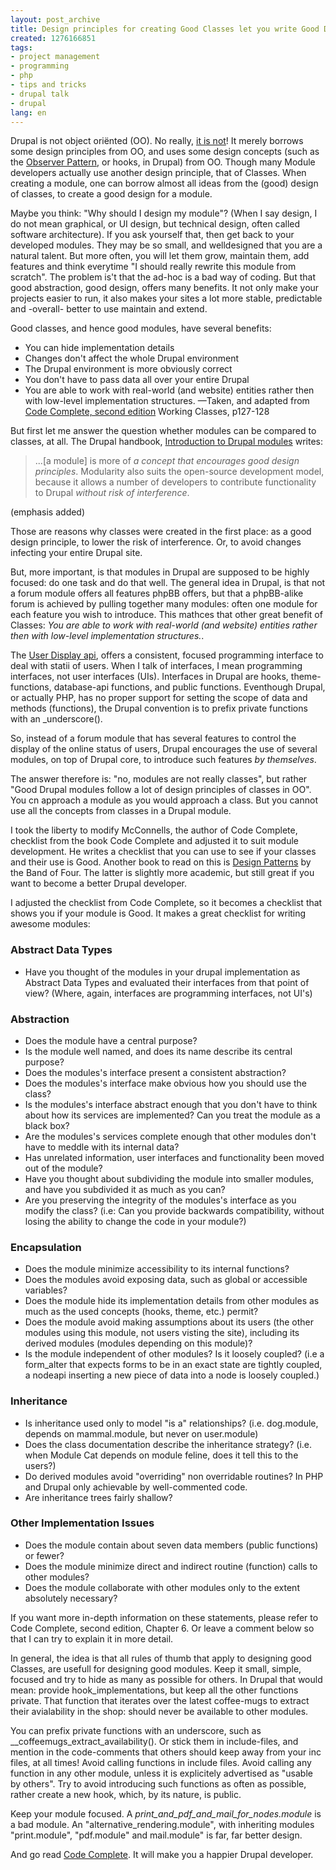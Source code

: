 ```yaml
---
layout: post_archive
title: Design principles for creating Good Classes let you write Good Drupal Modules.
created: 1276166851
tags:
- project management
- programming
- php
- tips and tricks
- drupal talk
- drupal
lang: en
---
```

Drupal is not object oriënted (OO). No really, <a href="http://drupal.org/node/547518">it is not</a>! It merely borrows some design principles from OO, and uses some design concepts (such as the <a href="http://en.wikipedia.org/wiki/Observer_pattern">Observer Pattern</a>, or hooks, in Drupal) from OO. 
Though many Module developers actually use another design principle, that of Classes. When creating a module, one can borrow almost all ideas from the (good) design of classes, to create a good design for a module. 

Maybe you think: "Why should I design my module"? (When I say design, I do not mean graphical, or UI design, but technical design, often called software architecture). If you ask yourself that, then get back to your developed modules. They may be so small, and welldesigned that you are a natural talent. But more often, you will let them grow, maintain them, add features and think everytime "I should really rewrite this module from scratch". The problem is't that the ad-hoc is a bad way of coding. But that good abstraction, good design, offers many benefits. It not only make your projects easier to run, it also makes your sites a lot more stable, predictable and -overall- better to use maintain and extend.

Good classes, and hence good modules, have several benefits: 

 * You can hide implementation details
 * Changes don't affect the whole Drupal environment
 * The Drupal environment is more obviously correct
 * You don't have to pass data all over your entire Drupal
 * You are able to work with real-world (and website) entities rather then with low-level implementation structures. 
   —Taken, and adapted from <a href="http://cc2e.com">Code Complete, second edition</a> Working Classes, p127-128

But first let me answer the question whether modules can be compared to classes, at all. 
The Drupal handbook, <a href="http://drupal.org/node/292">Introduction to Drupal modules</a> writes:
  <blockquote>...[a module] is more of <em>a concept that encourages good design principles</em>. Modularity also suits the open-source development model, because it allows a number of developers to contribute functionality to Drupal <em>without risk of interference</em>.</blockquote> (emphasis added)

Those are reasons why classes were created in the first place: as a good design principle, to lower the risk of interference. Or, to avoid changes infecting your entire Drupal site.

But, more important, is that modules in Drupal are supposed to be highly focused: do one task and do that well.
The general idea in Drupal, is that not a forum module offers all features phpBB offers, but that a phpBB-alike forum is achieved by pulling together many modules: often one module for each feature you wish to introduce. This mathces that other great benefit of Classes: <em>You are able to work with real-world (and website) entities rather then with low-level implementation structures.</em>.

The <a href="http://drupalmodules.com/module/user-display-api">User Display api</a>, offers a consistent, focused programming interface to deal with statii of users.  When I talk of interfaces, I mean programming interfaces, not user interfaces (UIs). Interfaces in Drupal are hooks, theme-functions, database-api functions, and public functions. 
Eventhough Drupal, or actually PHP, has no proper support for setting the scope of data and methods (functions), the Drupal convention is to prefix private functions with an \_underscore(). 

So, instead of a forum module that has several features to control the display of the online status of users, Drupal encourages the use of several modules, on top of Drupal core, to introduce such features <em>by themselves</em>.

The answer therefore is: "no, modules are not really classes", but rather "Good Drupal modules follow a lot of design principles of classes in OO". You cn approach a module as you would approach a class. But you cannot use all the concepts from classes in a Drupal module. 

I took the liberty to modify McConnells, the author of Code Complete, checklist from the book Code Complete and adjusted it to suit module development. He writes a checklist that you can use to see if your classes and their use is Good. Another book to read on this is <a href="http://c2.com/cgi/wiki?DesignPatternsBook">Design Patterns</a> by the Band of Four. The latter is slightly more academic, but still great if you want to become a better Drupal developer.

I adjusted the checklist from Code Complete, so it becomes a checklist that shows you if your module is Good. It makes a great checklist for writing awesome modules: 

### Abstract Data Types

 * Have you thought of the modules in your drupal implementation as Abstract Data Types and evaluated their interfaces from that point of view? (Where, again, interfaces are programming interfaces, not UI's)

### Abstraction

 * Does the module have a central purpose? 
 * Is the module well named, and does its name describe its central purpose? 
 * Does the modules's interface present a consistent abstraction?
 * Does the modules's interface make obvious how you should use the class? 
 * Is the modules's interface abstract enough that you don't have to think about how its services are implemented? Can you treat the module as a black box? 
 * Are the modules's services complete enough that other modules don't have to meddle with its internal data? 
 * Has unrelated information, user interfaces and functionality been moved out of the module? 
 * Have you thought about subdividing the module into smaller modules, and have you subdivided it as much as you can? 
 * Are you preserving the integrity of the modules's interface as you modify the class? (i.e: Can you provide backwards compatibility, without losing the ability to change the code in your module?)

### Encapsulation
 * Does the module minimize accessibility to its internal functions? 
 * Does the modules avoid exposing data, such as global or accessible variables? 
 * Does the module hide its implementation details from other modules as much as the used concepts (hooks, theme, etc.) permit? 
 * Does the module avoid making assumptions about its users (the other modules using this module, not users visting the site), including its derived modules (modules depending on this module)? 
 * Is the module independent of other modules? Is it loosely coupled? (i.e a form_alter that expects forms to be in an exact state are tightly coupled, a nodeapi inserting a new piece of data into a node is loosely coupled.)

### Inheritance
 * Is inheritance used only to model "is a" relationships? (i.e. dog.module, depends on mammal.module, but never on user.module)
 * Does the class documentation describe the inheritance strategy? (i.e. when Module Cat depends on module feline, does it tell this to the users?)
 * Do derived modules avoid "overriding" non overridable routines? In PHP and Drupal only achievable by well-commented code. 
 * Are inheritance trees fairly shallow? 

### Other Implementation Issues
 * Does the module contain about seven data members (public functions) or fewer? 
 * Does the module minimize direct and indirect routine (function) calls to other modules? 
 * Does the module collaborate with other modules only to the extent absolutely necessary? 

If you want more in-depth information on these statements, please refer to Code Complete, second edition, Chapter 6. Or leave a comment below so that I can try to explain it in more detail.

In general, the idea is that all rules of thumb that apply to designing good Classes, are usefull for designing good modules. Keep it small, simple, focused and try to hide as many as possible for others. 
In Drupal that would mean: provide hook_implementations, but keep all the other functions private. That function that iterates over the latest coffee-mugs to extract their avialability in the shop: should never be available to other modules. 

You can prefix private functions with an underscore, such as _\_coffeemugs_extract\_availability(). Or stick them in include-files, and mention in the code-comments that others should keep away from your inc files, at all times! 
Avoid calling functions in include files. Avoid calling any function in any other module, unless it is explicitely advertised as "usable by others". 
Try to avoid introducing such functions as often as possible, rather create a new hook, which, by its nature, is public.

Keep your module focused. A _print\_and\_pdf\_and\_mail\_for\_nodes.module_ is a bad module. An "alternative\_rendering.module", with inheriting modules "print.module", "pdf.module" and mail.module" is far, far better design.

And go read <a href="http://www.amazon.com/Code-Complete-Practical-Handbook-Construction/dp/0735619670">Code Complete</a>. It will make you a happier Drupal developer. 
